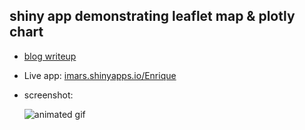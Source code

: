 ## shiny app demonstrating leaflet map & plotly chart

- [blog writeup](https://asurinsaka.github.io/2016/08/09/Shinyapp/)
 
- Live app: [imars.shinyapps.io/Enrique](https://imars.shinyapps.io/Enrique/)

- screenshot:

  ![animated gif](https://asurinsaka.github.io/images/shinyapp-pie.gif)

